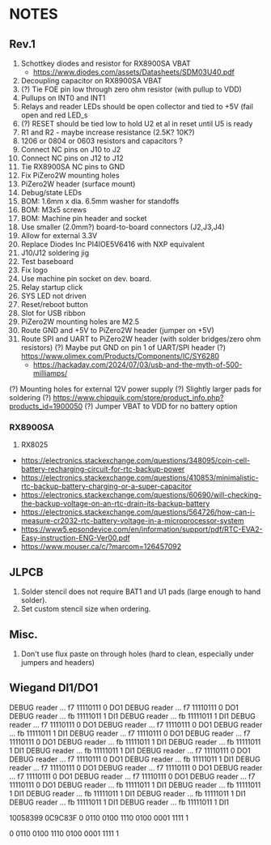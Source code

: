 # NOTES

## Rev.1

1.  Schottkey diodes and resistor for RX8900SA VBAT
    - https://www.diodes.com/assets/Datasheets/SDM03U40.pdf
2.  Decoupling capacitor on RX8900SA VBAT
3.  (?) Tie FOE pin low through zero ohm resistor (with pullup to VDD)
4.  Pullups on INT0 and INT1
5.  Relays and reader LEDs should be open collector and tied to +5V (fail open and red LED_s
6.  (?) RESET should be tied low to hold U2 et al in reset until U5 is ready
7.  R1 and R2 - maybe increase resistance (2.5K? 10K?)
8.  1206 or 0804 or 0603 resistors and capacitors ?
9.  Connect NC pins on J10 to J2
10. Connect NC    pins on J12 to J12
11. Tie RX8900SA NC pins to GND
12. Fix PiZero2W mounting holes
13. PiZero2W header (surface mount)
14. Debug/state LEDs
15. BOM: 1.6mm x dia. 6.5mm washer for standoffs
16. BOM: M3x5 screws
17. BOM: Machine pin header and socket
18. Use smaller (2.0mm?) board-to-board connectors (J2,J3,J4)
19. Allow for external 3.3V
20. Replace Diodes Inc PI4IOE5V6416 with NXP equivalent
21. J10/J12 soldering jig
22. Test baseboard
23. Fix logo
24. Use machine pin socket on dev. board.
25. Relay startup click
26. SYS LED not driven
27. Reset/reboot button
28. Slot for USB ribbon
29. PiZero2W mounting holes are M2.5
30. Route GND and +5V to PiZero2W header (jumper on +5V)
31. Route SPI and UART to PiZero2W header (with solder bridges/zero ohm resistors)
(?) Maybe put GND on pin 1 of UART/SPI header
(?) https://www.olimex.com/Products/Components/IC/SY6280
    - https://hackaday.com/2024/07/03/usb-and-the-myth-of-500-milliamps/

(?) Mounting holes for external 12V power supply
(?) Slightly larger pads for soldering
(?) https://www.chipquik.com/store/product_info.php?products_id=1900050
(?) Jumper VBAT to VDD for no battery option

### RX8900SA
1. RX8025

- https://electronics.stackexchange.com/questions/348095/coin-cell-battery-recharging-circuit-for-rtc-backup-power
- https://electronics.stackexchange.com/questions/410853/minimalistic-rtc-backup-battery-charging-or-a-super-capacitor
- https://electronics.stackexchange.com/questions/60690/will-checking-the-backup-voltage-on-an-rtc-drain-its-backup-battery
- https://electronics.stackexchange.com/questions/564726/how-can-i-measure-cr2032-rtc-battery-voltage-in-a-microprocessor-system
- https://www5.epsondevice.com/en/information/support/pdf/RTC-EVA2-Easy-instruction-ENG-Ver00.pdf
- https://www.mouser.ca/c/?marcom=126457092


## JLPCB
1. Solder stencil does not require BAT1 and U1 pads (large enough to hand solder).
2. Set custom stencil size when ordering.

## Misc.
1. Don't use flux paste on through holes (hard to clean, especially under jumpers and headers)


## Wiegand DI1/DO1
DEBUG  reader     ... f7 11110111  0 DO1
DEBUG  reader     ... f7 11110111  0 DO1
DEBUG  reader     ... fb 11111011  1 DI1
DEBUG  reader     ... fb 11111011  1 DI1
DEBUG  reader     ... f7 11110111  0 DO1
DEBUG  reader     ... f7 11110111  0 DO1
DEBUG  reader     ... fb 11111011  1 DI1
DEBUG  reader     ... f7 11110111  0 DO1
DEBUG  reader     ... f7 11110111  0 DO1
DEBUG  reader     ... fb 11111011  1 DI1
DEBUG  reader     ... fb 11111011  1 DI1
DEBUG  reader     ... fb 11111011  1 DI1
DEBUG  reader     ... f7 11110111  0 DO1
DEBUG  reader     ... f7 11110111  0 DO1
DEBUG  reader     ... fb 11111011  1 DI1
DEBUG  reader     ... f7 11110111  0 DO1
DEBUG  reader     ... f7 11110111  0 DO1
DEBUG  reader     ... f7 11110111  0 DO1
DEBUG  reader     ... f7 11110111  0 DO1
DEBUG  reader     ... f7 11110111  0 DO1
DEBUG  reader     ... fb 11111011  1 DI1
DEBUG  reader     ... fb 11111011  1 DI1
DEBUG  reader     ... fb 11111011  1 DI1
DEBUG  reader     ... fb 11111011  1 DI1
DEBUG  reader     ... fb 11111011  1 DI1
DEBUG  reader     ... fb 11111011  1 DI1

10058399
0C9C83F
0 0110 0100 1110 0100 0001 1111 1

0 0110 0100 1110 0100 0001 1111 1


